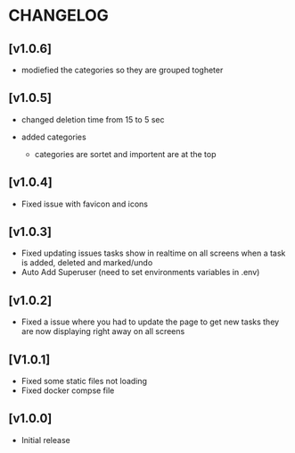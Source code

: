 # CHANGELOG

## [v1.0.6]

- modiefied the categories so they are grouped togheter

## [v1.0.5]

- changed deletion time from 15 to 5 sec

- added categories
    - categories are sortet and importent are at the top

## [v1.0.4]

- Fixed issue with favicon and icons

## [v1.0.3]

- Fixed updating issues tasks show in realtime on all screens when a task is added, deleted and marked/undo
- Auto Add Superuser (need to set environments variables in .env)

## [v1.0.2]

- Fixed a issue where you had to update the page to get new tasks they are now displaying right away on all screens

## [V1.0.1]


 -   Fixed some static files not loading
 -   Fixed docker compse file


## [v1.0.0]

- Initial release
